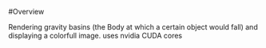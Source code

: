#Overview

Rendering gravity basins (the Body at which a certain object would fall) and displaying a colorfull image. uses nvidia CUDA cores
